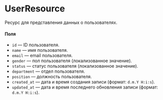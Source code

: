 # UserResource

Ресурс для представления данных о пользователях.

#### Поля

* `id` — ID пользователя.
* `name` — имя пользователя.
* `email` — email пользователя.
* `gender` — пол пользователя (локализованное значение).
* `status` — статус пользователя (локализованное значение).
* `department` — отдел пользователя.
* `position` — должность пользователя.
* `created_at` — дата и время создания записи (формат: `d.m.Y H:i:s`).
* `updated_at` — дата и время последнего обновления записи (формат: `d.m.Y H:i:s`).
